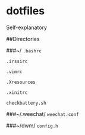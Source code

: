 dotfiles
========
Self-explanatory

##Directories

###~/
`.bashrc`

`.irssirc`

`.vimrc`

`.Xresources`

`.xinitrc`

`checkbattery.sh`

###~/.weechat/
`weechat.conf`

###~/dwm/
`config.h`
